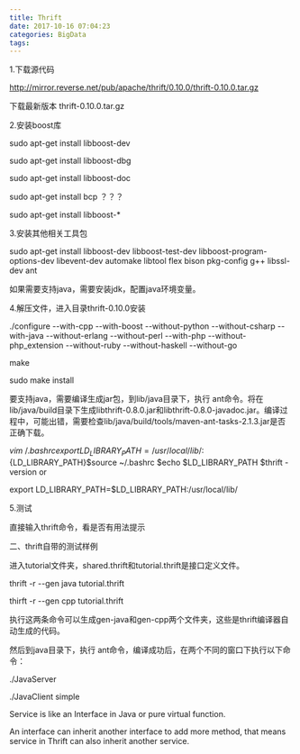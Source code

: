 ```yaml
---
title: Thrift
date: 2017-10-16 07:04:23
categories: BigData
tags:
---
```

1.下载源代码

http://mirror.reverse.net/pub/apache/thrift/0.10.0/thrift-0.10.0.tar.gz

下载最新版本 thrift-0.10.0.tar.gz



2.安装boost库

sudo apt-get install libboost-dev 

sudo apt-get install  libboost-dbg 

sudo apt-get install  libboost-doc 

sudo apt-get install bcp ？？？

sudo apt-get install libboost-*



3.安装其他相关工具包

sudo apt-get install libboost-dev libboost-test-dev libboost-program-options-dev libevent-dev automake libtool flex bison pkg-config g++ libssl-dev ant

如果需要支持java，需要安装jdk，配置java环境变量。



4.解压文件，进入目录thrift-0.10.0安装

./configure --with-cpp --with-boost --without-python --without-csharp --with-java --without-erlang --without-perl --with-php --without-php_extension --without-ruby --without-haskell  --without-go

make

sudo make install

要支持java，需要编译生成jar包，到lib/java目录下，执行 ant命令。将在lib/java/build目录下生成libthrift-0.8.0.jar和libthrift-0.8.0-javadoc.jar。编译过程中，可能出错，需要检查lib/java/build/tools/maven-ant-tasks-2.1.3.jar是否正确下载。



$vim ~/.bashrcexport LD_LIBRARY_PATH=/usr/local/lib/:${LD_LIBRARY_PATH}$source ~/.bashrc
$echo $LD_LIBRARY_PATH
$thrift -version
 or

export LD_LIBRARY_PATH=$LD_LIBRARY_PATH:/usr/local/lib/




5.测试

直接输入thrift命令，看是否有用法提示 

二、thrift自带的测试样例

进入tutorial文件夹，shared.thrift和tutorial.thrift是接口定义文件。

thrift -r --gen java tutorial.thrift

thirft -r --gen cpp tutorial.thrift

执行这两条命令可以生成gen-java和gen-cpp两个文件夹，这些是thrift编译器自动生成的代码。

然后到java目录下，执行 ant命令，编译成功后，在两个不同的窗口下执行以下命令：

./JavaServer

./JavaClient simple




Service is like an Interface in Java or pure virtual function.

An interface can inherit another interface to add more method, that means service in Thrift can also inherit another service.

